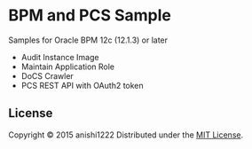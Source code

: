 # BPM and PCS Sample
Samples for Oracle BPM 12c (12.1.3) or later

* Audit Instance Image
* Maintain Application Role
* DoCS Crawler
* PCS REST API with OAuth2 token

License
----------
Copyright &copy; 2015 anishi1222
Distributed under the [MIT License][mit].  

[MIT]: http://www.opensource.org/licenses/mit-license.php
